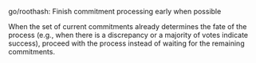 go/roothash: Finish commitment processing early when possible

When the set of current commitments already determines the fate of the
process (e.g., when there is a discrepancy or a majority of votes indicate
success), proceed with the process instead of waiting for the remaining
commitments.
